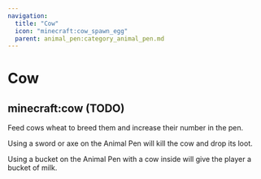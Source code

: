 ```yaml
---
navigation:
  title: "Cow"
  icon: "minecraft:cow_spawn_egg"
  parent: animal_pen:category_animal_pen.md
---
```


# Cow

## minecraft:cow (TODO)

<GameScene zoom={4}>
  <Entity id="minecraft:cow" />
</GameScene>

<ItemImage id="minecraft:wheat" />

Feed cows wheat to breed them and increase their number in the pen.

<ItemImage id="minecraft:diamond_sword" />

Using a sword or axe on the Animal Pen will kill the cow and drop its loot.

<ItemImage id="minecraft:bucket" />

Using a bucket on the Animal Pen with a cow inside will give the player a bucket of milk.

